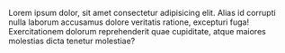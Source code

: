 Lorem ipsum dolor, sit amet consectetur adipisicing elit. Alias id corrupti nulla laborum accusamus dolore veritatis ratione, excepturi fuga! Exercitationem dolorum reprehenderit quae cupiditate, atque maiores molestias dicta tenetur molestiae?
